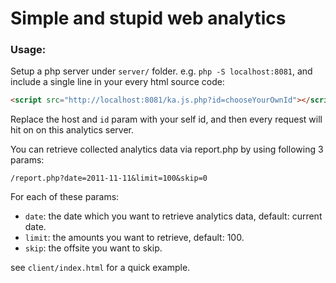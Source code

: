 # Simple and stupid web analytics

### Usage:

Setup a php server under `server/` folder. e.g. `php -S localhost:8081`, and include
a single line in your every html source code:
```html
<script src="http://localhost:8081/ka.js.php?id=chooseYourOwnId"></script>
```

Replace the host and `id` param with your self id, and then every request will hit on
on this analytics server.

You can retrieve collected analytics data via report.php by using following 3 params:
```
/report.php?date=2011-11-11&limit=100&skip=0
```

For each of these params:
  - `date`: the date which you want to retrieve analytics data, default: current date.
  - `limit`: the amounts you want to retrieve, default: 100.
  - `skip`: the offsite you want to skip.

see `client/index.html` for a quick example.